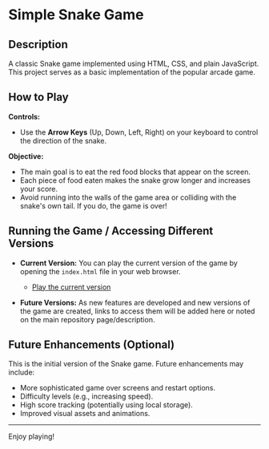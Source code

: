 # Simple Snake Game

## Description
A classic Snake game implemented using HTML, CSS, and plain JavaScript. This project serves as a basic implementation of the popular arcade game.

## How to Play

**Controls:**
- Use the **Arrow Keys** (Up, Down, Left, Right) on your keyboard to control the direction of the snake.

**Objective:**
- The main goal is to eat the red food blocks that appear on the screen.
- Each piece of food eaten makes the snake grow longer and increases your score.
- Avoid running into the walls of the game area or colliding with the snake's own tail. If you do, the game is over!

## Running the Game / Accessing Different Versions

- **Current Version:** You can play the current version of the game by opening the `index.html` file in your web browser.
  - [Play the current version](index.html)

- **Future Versions:** As new features are developed and new versions of the game are created, links to access them will be added here or noted on the main repository page/description.

## Future Enhancements (Optional)

This is the initial version of the Snake game. Future enhancements may include:
- More sophisticated game over screens and restart options.
- Difficulty levels (e.g., increasing speed).
- High score tracking (potentially using local storage).
- Improved visual assets and animations.

---

Enjoy playing!
